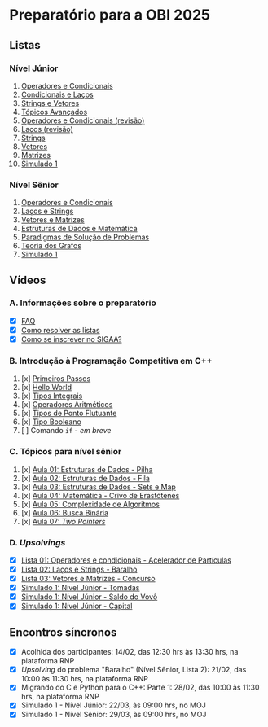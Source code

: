 # Preparatório para a OBI 2025

## Listas

### Nível Júnior

<!-- Semana 2: dia 10/02 -->
1. [Operadores e Condicionais](https://moj.naquadah.com.br/cgi-bin/contest.sh/ejr_obi_jr_01)
2. [Condicionais e Laços](https://moj.naquadah.com.br/cgi-bin/contest.sh/ejr_obi_jr_02)
3. [Strings e Vetores](https://moj.naquadah.com.br/cgi-bin/contest.sh/ejr_obi_jr_03) <!-- Semana 3: dia 17/02 -->
4. [Tópicos Avançados](https://moj.naquadah.com.br/cgi-bin/contest.sh/ejr_obi_jr_04) <!-- Semana 4: dia 24/02 -->
5. [Operadores e Condicionais (revisão)](https://moj.naquadah.com.br/cgi-bin/contest.sh/ejr_obi_jr_05) <!-- Semana 8: dia 24/03 -->
6. [Laços (revisão)](https://moj.naquadah.com.br/cgi-bin/contest.sh/ejr_obi_jr_06) <!-- Semana 09: 31/03 -->
7. [Strings](https://moj.naquadah.com.br/cgi-bin/contest.sh/ejr_obi_jr_07) <!-- Semana 10: 07/04 -->
7. [Vetores](https://moj.naquadah.com.br/cgi-bin/contest.sh/ejr_obi_jr_08) <!-- Semana 11: 14/04 -->
9. [Matrizes](https://moj.naquadah.com.br/cgi-bin/contest.sh/ejr_obi_jr_09) <!-- Semana 12: 21/04 -->
10. [Simulado 1](https://moj.naquadah.com.br/cgi-bin/contest.sh/ejr_sim_jr_01_rp) <!-- Semana 09: 31/03 -->
<!-- 12 + 12 + 6 + 4 + 8 + 6 + 6 + 3 + 6 + 5 problemas -->

### Nível Sênior

<!-- Semana 2: dia 10/02 -->
1. [Operadores e Condicionais](https://moj.naquadah.com.br/cgi-bin/contest.sh/ejr_obi_ns_01)
2. [Laços e Strings](https://moj.naquadah.com.br/cgi-bin/contest.sh/ejr_obi_ns_02)
3. [Vetores e Matrizes](https://moj.naquadah.com.br/cgi-bin/contest.sh/ejr_obi_ns_03) <!-- Semana 3: dia 17/02 -->
4. [Estruturas de Dados e Matemática](https://moj.naquadah.com.br/cgi-bin/contest.sh/ejr_obi_ns_04) <!-- Semana 4: dia 24/02 -->
5. [Paradigmas de Solução de Problemas](https://moj.naquadah.com.br/cgi-bin/contest.sh/ejr_obi_ns_05) <!-- Semana 5: dia 03/03 -->
6. [Teoria dos Grafos](https://moj.naquadah.com.br/cgi-bin/contest.sh/ejr_obi_ns_06) <!-- Semana 6: dia 10/03 -->
7. [Simulado 1](https://moj.naquadah.com.br/cgi-bin/contest.sh/ejr_sim_ns_01_rp) <!-- Semana 09: 31/03 -->
<!-- 9 + 6 + 10 + 7 + 7 + 10 + 4 problemas -->

## Vídeos

### A. Informações sobre o preparatório

<!-- Semana 2: dia 10/20 -->
- [x] [FAQ](https://youtu.be/o25mAj1IZ0w)
- [x] [Como resolver as listas](https://youtu.be/4lQXGU7cPs4)
- [x] [Como se inscrever no SIGAA?](https://youtu.be/mnkze6QIVf8) <!-- Semana 5: dia 06/03 -->

### B. Introdução à Programação Competitiva em C++

1. [x] [Primeiros Passos](https://youtu.be/RVyamnsQZPI) <!-- Semana 3: dia 22/02 -->
2. [x] [Hello World](http://youtube.com/watch?v=-9sK3xLEabI) <!-- Semana 4: dia 23/02 -->
3. [x] [Tipos Integrais](https://youtu.be/AKMSQjckJPs) <!-- Semana 5: dia 07/03 -->
4. [x] [Operadores Aritméticos](https://youtu.be/N0AIof66JAA) <!-- Semana 6: dia 15/03 -->
5. [x] [Tipos de Ponto Flutuante](https://youtu.be/tyglrOB42Qk) <!-- Semana 8: dia 30/03 -->
6. [x] [Tipo Booleano](https://youtu.be/87FDmYU1IsI) <!-- Semana 10: 13/04 -->
7. [ ] Comando `if` - _em breve_

### C. Tópicos para nível sênior

1. [x] [Aula 01: Estruturas de Dados - Pilha](https://www.youtube.com/watch?v=3Ioht6Js7Io&list=PLpC5nmNJ-GbxMRL4ZWIxSnDDQcw57dtNq&index=1&pp=iAQB) <!-- Semana 6: dia 15/03 -->
2. [x] [Aula 02: Estruturas de Dados - Fila](https://www.youtube.com/watch?v=XVFfIyHz7kQ&list=PLpC5nmNJ-GbxMRL4ZWIxSnDDQcw57dtNq&index=2&pp=iAQB) <!-- Semana 6: dia 15/03 -->
3. [x] [Aula 03: Estruturas de Dados - Sets e Map](https://www.youtube.com/watch?v=z3M2vRJJyOk&list=PLpC5nmNJ-GbxMRL4ZWIxSnDDQcw57dtNq&index=3&pp=iAQB) <!-- Semana 6: dia 15/03 -->
4. [x] [Aula 04: Matemática - Crivo de Erastótenes](https://www.youtube.com/watch?v=A1uRLMc6AiU&list=PLpC5nmNJ-GbxMRL4ZWIxSnDDQcw57dtNq&index=4&pp=iAQB) <!-- Semana 6: dia 15/03 -->
5. [x] [Aula 05: Complexidade de Algoritmos](https://youtu.be/v9BDYqxWRDg) <!-- Semana 10: dia 08/04 -->
6. [x] [Aula 06: Busca Binária](https://www.youtube.com/watch?v=xHORUaSYms0) <!-- Semana 10: dia 13/04 -->
7. [x] [Aula 07: _Two Pointers_](https://www.youtube.com/watch?v=ZeApHr2DUyA) <!-- Semana 10: dia 13/04 -->

### D. _Upsolvings_

<!-- Semana 4: dia 28/02 -->
- [x] [Lista 01: Operadores e condicionais - Acelerador de Partículas](https://rb.gy/excra3)
- [x] [Lista 02: Laços e Strings - Baralho](https://rb.gy/e4mk5f)
- [x] [Lista 03: Vetores e Matrizes - Concurso](https://rb.gy/a8w38e)
- [x] [Simulado 1: Nível Júnior - Tomadas](https://youtu.be/YCiEnupyElo) <!-- Semana 9: dia 06/04 -->
- [x] [Simulado 1: Nível Júnior - Saldo do Vovô](https://www.youtube.com/watch?v=U-AYa9nHMQ4) <!-- Semana 10: dia 12/04 -->
- [x] [Simulado 1: Nível Júnior - Capital](https://youtu.be/rGD7scKQUJs) <!-- Semana 12: dia 27/04 -->

## Encontros síncronos

- [x] Acolhida dos participantes: 14/02, das 12:30 hrs às 13:30 hrs, na plataforma RNP
- [x] _Upsolving_ do problema "Baralho" (Nível Sênior, Lista 2): 21/02, das 10:00 às 11:30 hrs, na plataforma RNP
- [x] Migrando do C e Python para o C++: Parte 1: 28/02, das 10:00 às 11:30 hrs, na plataforma RNP
- [x] Simulado 1 - Nível Júnior: 22/03, às 09:00 hrs, no MOJ
- [x] Simulado 1 - Nível Sênior: 29/03, às 09:00 hrs, no MOJ
